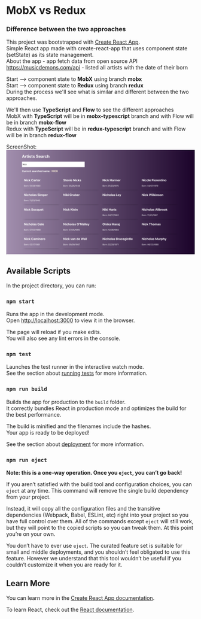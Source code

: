# MobX vs Redux
### Difference between the two approaches

This project was bootstrapped with [Create React App](https://github.com/facebook/create-react-app).<br>
Simple React app made with create-react-app that uses component state (setState) as its state management.<br>
About the app - app fetch data from open source API https://musicdemons.com/api - listed all artists with the date of their born<br>

Start --> component state to **MobX** using branch **mobx**<br>
Start --> component state to **Redux** using branch **redux**<br>
During the process we'll see what is similar and different between the two approaches.<br>

We'll then use **TypeScript** and **Flow** to see the different approaches<br>
MobX with **TypeScript** will be in **mobx-typescript** branch and with Flow will be in branch **mobx-flow**<br>
Redux with **TypeScript** will be in **redux-typescript** branch and with Flow will be in branch **redux-flow**<br>

ScreenShot: 
![Screenshot](screenshot.png)

## Available Scripts

In the project directory, you can run:

### `npm start`

Runs the app in the development mode.<br>
Open [http://localhost:3000](http://localhost:3000) to view it in the browser.

The page will reload if you make edits.<br>
You will also see any lint errors in the console.

### `npm test`

Launches the test runner in the interactive watch mode.<br>
See the section about [running tests](https://facebook.github.io/create-react-app/docs/running-tests) for more information.

### `npm run build`

Builds the app for production to the `build` folder.<br>
It correctly bundles React in production mode and optimizes the build for the best performance.

The build is minified and the filenames include the hashes.<br>
Your app is ready to be deployed!

See the section about [deployment](https://facebook.github.io/create-react-app/docs/deployment) for more information.

### `npm run eject`

**Note: this is a one-way operation. Once you `eject`, you can’t go back!**

If you aren’t satisfied with the build tool and configuration choices, you can `eject` at any time. This command will remove the single build dependency from your project.

Instead, it will copy all the configuration files and the transitive dependencies (Webpack, Babel, ESLint, etc) right into your project so you have full control over them. All of the commands except `eject` will still work, but they will point to the copied scripts so you can tweak them. At this point you’re on your own.

You don’t have to ever use `eject`. The curated feature set is suitable for small and middle deployments, and you shouldn’t feel obligated to use this feature. However we understand that this tool wouldn’t be useful if you couldn’t customize it when you are ready for it.

## Learn More

You can learn more in the [Create React App documentation](https://facebook.github.io/create-react-app/docs/getting-started).

To learn React, check out the [React documentation](https://reactjs.org/).
